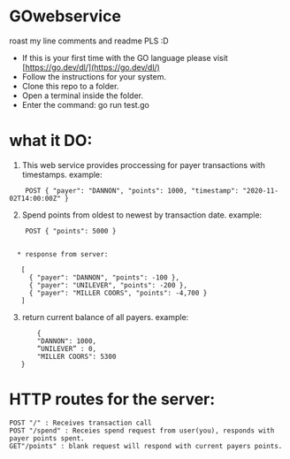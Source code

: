 # GOwebservice
 roast my line comments and readme PLS :D
 * If this is your first time with the GO language 
	please visit [https://go.dev/dl/](https://go.dev/dl/)
 * Follow the instructions for your system. 
 * Clone this repo to a folder.
 * Open a terminal inside the folder.
 * Enter the command: go run test.go
	
	 
# what it DO:
  1.  This web service provides proccessing for payer transactions with timestamps.
    example: 
```
    POST { "payer": "DANNON", "points": 1000, "timestamp": "2020-11-02T14:00:00Z" }
```

  2.  Spend points from oldest to newest by transaction date.
  example:
 ```
     POST { "points": 5000 }
 
    
   * response from server:
 
    [
      { "payer": "DANNON", "points": -100 },
      { "payer": "UNILEVER", "points": -200 },
      { "payer": "MILLER COORS", "points": -4,700 }
    ]
 ```   
  
  3.  return current balance of all payers.
    example: 
 ``` 
     	{
        "DANNON": 1000,
        ”UNILEVER” : 0,
        "MILLER COORS": 5300
	}
  ```


# HTTP routes for the server:
	POST "/" : Receives transaction call
	POST "/spend" : Receies spend request from user(you), responds with payer points spent.
	GET"/points" : blank request will respond with current payers points.
